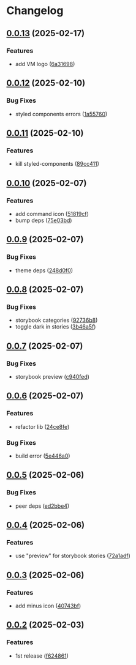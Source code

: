 # Changelog

## [0.0.13](https://github.com/odigos-io/ui-icons/compare/ui-icons-v0.0.12...ui-icons-v0.0.13) (2025-02-17)


### Features

* add VM logo ([6a31698](https://github.com/odigos-io/ui-icons/commit/6a316981ec1c9c81bb7872667d0c93bfd874d9c8))

## [0.0.12](https://github.com/odigos-io/ui-icons/compare/ui-icons-v0.0.11...ui-icons-v0.0.12) (2025-02-10)


### Bug Fixes

* styled components errors ([1a55760](https://github.com/odigos-io/ui-icons/commit/1a55760df32621bc7b47ec5e3a02e5da6cb368c4))

## [0.0.11](https://github.com/odigos-io/ui-icons/compare/ui-icons-v0.0.10...ui-icons-v0.0.11) (2025-02-10)


### Features

* kill styled-components ([89cc411](https://github.com/odigos-io/ui-icons/commit/89cc4111c01ff25aba9d9091b86981918babcd72))

## [0.0.10](https://github.com/odigos-io/ui-icons/compare/ui-icons-v0.0.9...ui-icons-v0.0.10) (2025-02-07)


### Features

* add command icon ([51819cf](https://github.com/odigos-io/ui-icons/commit/51819cf6dbefba956cc6e4b4aeb956e664da7b5d))
* bump deps ([75e03bd](https://github.com/odigos-io/ui-icons/commit/75e03bd013fec4f65c37cbffd85be37f80045f86))

## [0.0.9](https://github.com/odigos-io/ui-icons/compare/ui-icons-v0.0.8...ui-icons-v0.0.9) (2025-02-07)


### Bug Fixes

* theme deps ([248d0f0](https://github.com/odigos-io/ui-icons/commit/248d0f029c2ff831d3f327b6d190c2b108a6ad12))

## [0.0.8](https://github.com/odigos-io/ui-icons/compare/ui-icons-v0.0.7...ui-icons-v0.0.8) (2025-02-07)


### Bug Fixes

* storybook categories ([92736b8](https://github.com/odigos-io/ui-icons/commit/92736b8a37460ca95628e1c3eed549c0c97d3a7f))
* toggle dark in stories ([3b46a5f](https://github.com/odigos-io/ui-icons/commit/3b46a5fd16e26141fdb7a6ee4a6280c894d301b0))

## [0.0.7](https://github.com/odigos-io/ui-icons/compare/ui-icons-v0.0.6...ui-icons-v0.0.7) (2025-02-07)


### Bug Fixes

* storybook preview ([c940fed](https://github.com/odigos-io/ui-icons/commit/c940fed5c88a4906252f4ab5bca7885a0992098d))

## [0.0.6](https://github.com/odigos-io/ui-icons/compare/ui-icons-v0.0.5...ui-icons-v0.0.6) (2025-02-07)


### Features

* refactor lib ([24ce8fe](https://github.com/odigos-io/ui-icons/commit/24ce8feb2f78e0d1e895da995e58431681332c38))


### Bug Fixes

* build error ([5e446a0](https://github.com/odigos-io/ui-icons/commit/5e446a0b7a9203d6428272c823c4b2fcbed64dd5))

## [0.0.5](https://github.com/odigos-io/ui-icons/compare/ui-icons-v0.0.4...ui-icons-v0.0.5) (2025-02-06)


### Bug Fixes

* peer deps ([ed2bbe4](https://github.com/odigos-io/ui-icons/commit/ed2bbe464e8449c4c383b89c7e016d9112fa599c))

## [0.0.4](https://github.com/odigos-io/ui-icons/compare/ui-icons-v0.0.3...ui-icons-v0.0.4) (2025-02-06)


### Features

* use "preview" for storybook stories ([72a1adf](https://github.com/odigos-io/ui-icons/commit/72a1adf7194e50441dd74de11f77310f12972314))

## [0.0.3](https://github.com/odigos-io/ui-icons/compare/ui-icons-v0.0.2...ui-icons-v0.0.3) (2025-02-06)


### Features

* add minus icon ([40743bf](https://github.com/odigos-io/ui-icons/commit/40743bfa0de92e976d6e7ebc0c69392ccc5d6e89))

## [0.0.2](https://github.com/odigos-io/ui-icons/compare/ui-icons-v0.0.1...ui-icons-v0.0.2) (2025-02-03)


### Features

* 1st release ([f624861](https://github.com/odigos-io/ui-icons/commit/f624861109f2e67943bc6c011a2eb3086314394d))
